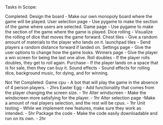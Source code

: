 Tasks in Scope:

Completed:
Design the board - Make our own monopoly board where the game will be played. 
User selection page - Use pygame to make the section of the game where users are selected.
Game page - Use pygame to make the section of the game where the game is played. 
Dice rolling - Visualize the rolling of dice that moves the game forward.
Chest tiles - Give a random amount of materials to the player who lands on it. 
launchpad tiles - Send players a random distance forward if landed on.
Settings page - Give the user options to change how the game looks. 
Winners page - Give the player a win screen for being the last one alive. 
Roll doubles - If the player rolls doubles, they get to roll again. 
Purchase - If the player lands on a space that is for sale, then they can buy it. 
Sound effects - Sound effects for rolling dice, background music, for dying, and for winning. 

Not Yet Completed:
	Game cpu - A bot that will play the game in the absence of 4 person players. - 2hrs
	Easter Egg - Add functionality that comes from the player changing the screen size. - 1hr
	Alter windscreen - Make the windscreen more satisfying for the player. - 1hr
	Alter selection page -Make a amount of real players selection, and the rest will be cpus. - 1hr
	Unit testing - While we implement new features, make sure they work as intended. - 5hr
	Package the code - Make the code easily downloadable and run on its own. - 2hr
 

